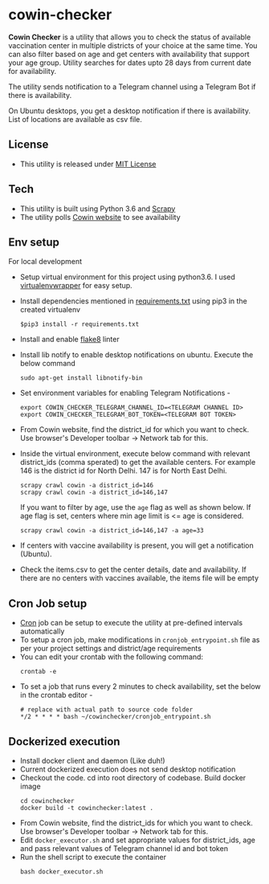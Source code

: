 # cowin-checker

**Cowin Checker** is a utility that allows you to check the status of available vaccination center in multiple districts of your choice at the same time. You can also filter based on age and get centers with availability that support your age group. Utility searches for dates upto 28 days from current date for availability.

The utility sends notification to a Telegram channel using a Telegram Bot if there is availability.

On Ubuntu desktops, you get a desktop notification if there is availability. List of locations are available as csv file.

## License
  - This utility is released under [MIT License](./LICENSE)

## Tech
  - This utility is built using Python 3.6 and [Scrapy](https://scrapy.org/)
  - The utility polls [Cowin website](https://www.cowin.gov.in/home) to see availability

## Env setup
  For local development
  - Setup virtual environment for this project using python3.6. I used [virtualenvwrapper](https://virtualenvwrapper.readthedocs.io/en/latest/) for easy setup.
  - Install dependencies mentioned in [requirements.txt](./requirements.txt) using pip3 in the created virtualenv
    ```
    $pip3 install -r requirements.txt
    ```
  - Install and enable [flake8](https://pypi.org/project/flake8/) linter
  - Install lib notify to enable desktop notifications on ubuntu. Execute the below command
    ```
    sudo apt-get install libnotify-bin
    ```
  - Set environment variables for enabling Telegram Notifications -
    ```
    export COWIN_CHECKER_TELEGRAM_CHANNEL_ID=<TELEGRAM CHANNEL ID>
    export COWIN_CHECKER_TELEGRAM_BOT_TOKEN=<TELEGRAM BOT TOKEN>
    ```
  - From Cowin website, find the district_id for which you want to check. Use browser's Developer toolbar -> Network tab for this.
  - Inside the virtual environment, execute below command with relevant district_ids (comma sperated) to get the available centers. For example 146 is the district id for North Delhi. 147 is for North East Delhi.
    ```
    scrapy crawl cowin -a district_id=146
    scrapy crawl cowin -a district_id=146,147
    ```
    If you want to filter by age, use the `age` flag as well as shown below. If age flag is set, centers where min age limit is <= age is considered.
    ```
    scrapy crawl cowin -a district_id=146,147 -a age=33
    ```
    
  - If centers with vaccine availability is present, you will get a notification (Ubuntu).
  - Check the items.csv to get the center details, date and availability. If there are no centers with vaccines available, the items file will be empty


## Cron Job setup
  - [Cron](https://www.digitalocean.com/community/tutorials/how-to-use-cron-to-automate-tasks-ubuntu-1804) job can be setup to execute the utility at pre-defined intervals automatically
  - To setup a cron job, make modifications in `cronjob_entrypoint.sh` file as per your project settings and district/age requirements
  - You can edit your crontab with the following command:
    ```
    crontab -e
    ```
  - To set a job that runs every 2 minutes to check availability, set the below in the crontab editor -
    ```
    # replace with actual path to source code folder
    */2 * * * * bash ~/cowinchecker/cronjob_entrypoint.sh
    ```

## Dockerized execution
  - Install docker client and daemon (Like duh!)
  - Current dockerized execution does not send desktop notification
  - Checkout the code. cd into root directory of codebase. Build docker image
    ```
    cd cowinchecker
    docker build -t cowinchecker:latest .
    ```
  - From Cowin website, find the district_ids for which you want to check. Use browser's Developer toolbar -> Network tab for this.
  - Edit `docker_executor.sh` and set appropriate values for district_ids, age and pass relevant values of Telegram channel id and bot token
  - Run the shell script to execute the container
    ```
    bash docker_executor.sh
    ```